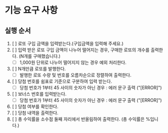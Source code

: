 # 기능 요구 사항

## 실행 순서 

1. [ ] 로또 구입 금액을 입력받는다.(구입금액을 입력해 주세요.)
2. [ ] 입력 받은 로또 구입 금액이 나누어 떨어지는 경우, 구매한 로또의 개수를 출력한다. (N개를 구매했습니다.)
    * [ ] 1,000원 단위로 나누어 떨어지지 않는 경우 예외 처리한다.
3. [ ] N개만큼 로또를 발행한다.
    * [ ] 발행한 로또 수량 및 번호를 오름차순으로 정렬하여 출력한다.
4. [ ] 당첨 번호를 쉼표로 기준으로 구분하여 입력 받는다.
    * [ ] 당첨 번호가 1부터 45 사이의 숫자가 아닌 경우 : 에러 문구 출력 ("[ERROR]")
5. [ ] 보너스 번호를 입력받는다.
    * [ ] 당첨 번호가 1부터 45 사이의 숫자가 아닌 경우 : 에러 문구 출력 ("[ERROR]")
6. [ ] 당첨 여부를 확인한다.
7. [ ] 당첨 내역을 출력한다.
8. [ ] 총 수익률을 소수점 둘째 자리에서 반올림하여 출력한다. (총 수익률은 %입니다.)
